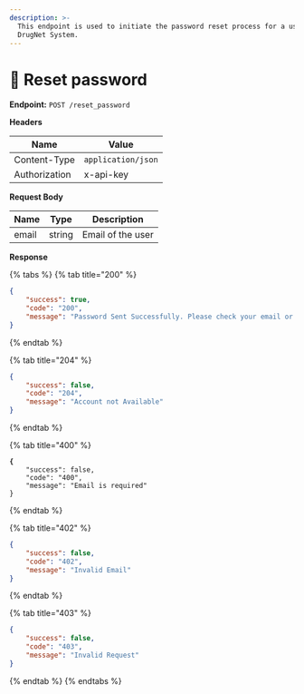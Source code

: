 ```yaml
---
description: >-
  This endpoint is used to initiate the password reset process for a user in the
  DrugNet System.
---
```


# 🔑 Reset password

**Endpoint:** `POST /reset_password`



**Headers**

| Name          | Value              |
| ------------- | ------------------ |
| Content-Type  | `application/json` |
| Authorization | x-api-key          |

**Request Body**

| Name  | Type   | Description        |
| ----- | ------ | ------------------ |
| email | string |  Email of the user |

**Response**

{% tabs %}
{% tab title="200" %}
```json
{
    "success": true,
    "code": "200",
    "message": "Password Sent Successfully. Please check your email or sms for Password"
}
```
{% endtab %}

{% tab title="204" %}
```json
{
    "success": false,
    "code": "204",
    "message": "Account not Available"
}

```
{% endtab %}

{% tab title="400" %}


<pre class="language-json"><code class="lang-json"><strong>{
</strong>    "success": false,
    "code": "400",
    "message": "Email is required"
}
</code></pre>
{% endtab %}

{% tab title="402" %}


```json
{
    "success": false,
    "code": "402",
    "message": "Invalid Email"
}
```
{% endtab %}

{% tab title="403" %}


```json
{
    "success": false,
    "code": "403",
    "message": "Invalid Request"
}
```
{% endtab %}
{% endtabs %}
